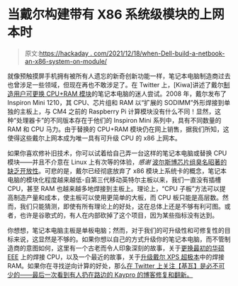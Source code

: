 # 当戴尔构建带有 X86 系统级模块的上网本时

> 原文:[https://hackaday . com/2021/12/18/when-Dell-build-a-netbook-an-x86-system-on-module/](https://hackaday.com/2021/12/18/when-dell-built-a-netbook-with-an-x86-system-on-module/)

就像预触摸屏手机拥有被所有人遗忘的新奇创新功能一样，笔记本电脑制造商过去也曾涉足一些领域，但现在再也不敢涉足了。在 Twitter 上，[Kiwa]讲述了戴尔[制造用户可更换 CPU+RAM 模块](https://twitter.com/kiwapebretech/status/1440080633703780355)的笔记本电脑的迷人尝试。2008 年，戴尔发布了 Inspiron Mini 1210，其 CPU、芯片组和 RAM 以“扩展的 SODIMM”外形焊接到单独的主板上，与 CM4 之前的 Raspberry Pi 计算模块没有什么不同！显然，这种“处理器卡”的不同版本存在于他们的 Inspiron Mini 系列中，具有不同数量的 RAM 和 CPU 马力。由于替换的 CPU+RAM 模块仍在网上销售，据我们所知，这使得这些戴尔上网本成为唯一具有可升级 CPU 的 x86 上网本。

如果你喜欢修补旧技术，你可以试着给自己弄一台这样的笔记本电脑或替换 CPU 模块——并且不介意在 Linux 上有次等的体验，*感谢* [波尔斯博芯片组臭名昭著的缺乏开放性](https://www.phoronix.com/scan.php?page=news_item&px=MTMyODA)。可悲的是，戴尔已经彻底放弃了 x86 模块上系统卡的概念，笔记本电脑的模块化程度越来越低-自第三代移动英特尔主板以来，我们一直没有插槽 CPU，甚至 RAM 也越来越多地焊接到主板上。理论上，“CPU 子板”方法可以提高制造产量和成本，使主板可以使用更简单的大板，而 CPU 板只能是高层数。然而，我们只能猜测，即使有所有理论上的好处，这在总体上还是不够有利可图。或者，也许是谷歌式的，有人在内部砍掉了这个项目，因为某些指标没有达到。

你想想，笔记本电脑主板是单板电脑；然而，对于我们的可升级性和可修复性的目标来说，这显然是不够的。如果你想以自己的方式升级你的笔记本电脑，而不管制造商的意图如何，这里有一个古老而令人印象深刻的故事，关于[更换最初的华硕 EEE](https://hackaday.com/2012/08/10/swapping-out-eee-pc-bga-chip-for-1-6-ghz-upgrade/) 上的焊接 CPU，以及一个最近的故事，关于[升级戴尔 XPS 超极本](https://hackaday.com/2021/11/24/you-cant-upgrade-soldered-on-laptop-ram-think-again/)中的焊接 RAM。如果你在寻找逆向计算的好处，那么[在 Twitter 上关注【基瓦】是必不可少的——最后一次看到有人扔在路边的 Kaypro 的博客修复和翻新。](https://twitter.com/kiwapebretech)